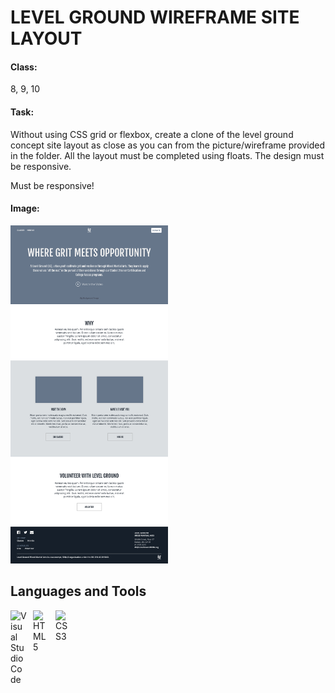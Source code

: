 # LEVEL GROUND WIREFRAME SITE LAYOUT

#### Class:

8, 9, 10

#### Task:

Without using CSS grid or flexbox, create a clone of the level ground concept site layout as close as you can from the picture/wireframe provided in the folder. All the layout must be completed using floats. The design must be responsive.

Must be responsive!

#### Image:

<img src="./level-ground-wireframe.png" width="50%" />

## Languages and Tools

<img align="left" alt="Visual Studio Code" width="26px" src="https://cdn.jsdelivr.net/gh/devicons/devicon/icons/vscode/vscode-original.svg" style="padding-right:10px;" />
<img align="left" alt="HTML5" width="26px" src="https://cdn.jsdelivr.net/gh/devicons/devicon/icons/html5/html5-original.svg" style="padding-right:10px;" />
<img align="left" alt="CSS3" width="26px" src="https://cdn.jsdelivr.net/gh/devicons/devicon/icons/css3/css3-original.svg" style="padding-right:10px;" />
